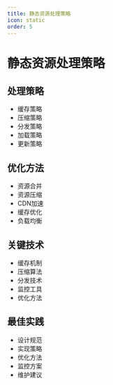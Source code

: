 ```yaml
---
title: 静态资源处理策略
icon: static
order: 5
---
```


# 静态资源处理策略

## 处理策略
- 缓存策略
- 压缩策略
- 分发策略
- 加载策略
- 更新策略

## 优化方法
- 资源合并
- 资源压缩
- CDN加速
- 缓存优化
- 负载均衡

## 关键技术
- 缓存机制
- 压缩算法
- 分发技术
- 监控工具
- 优化方法

## 最佳实践
- 设计规范
- 实现策略
- 优化方法
- 监控方案
- 维护建议
